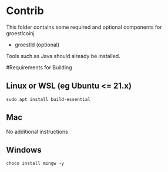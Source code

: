 # Contrib

This folder contains some required and optional components for groestlcoinj
* groestld (optional)

Tools such as Java should already be installed.

#Requirements for Building

## Linux or WSL (eg Ubuntu <= 21.x)
```shell
sudo apt install build-essential
```

## Mac
No additional instructions

## Windows
```
choco install mingw -y
```